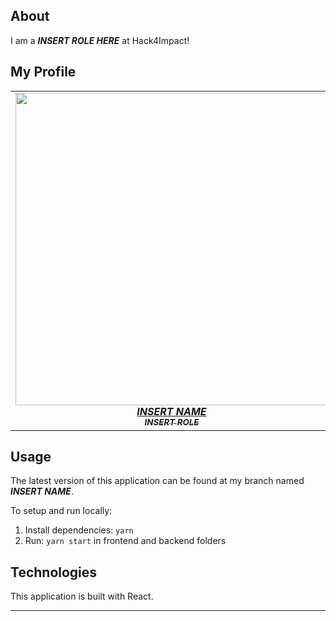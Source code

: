 ## About

I am a **_INSERT ROLE HERE_** at Hack4Impact!

## My Profile

<table align="center">
  <tr>
    <td align="center">
      <a href="tacobell.com">
        <img
          src="https://data.whicdn.com/images/317675372/original.jpg"
          width="500px"
        />
        <br />
        <b><i>INSERT NAME</i></b>
        <br />
        <sub><b><i>INSERT ROLE</i></b></sub>
      </a>
    </td>
    </tr>
</table>

## Usage

The latest version of this application can be found at my branch named **_INSERT NAME_**.

To setup and run locally:

1. Install dependencies: `yarn`
2. Run: `yarn start` in frontend and backend folders

## Technologies

This application is built with React.

<hr />
